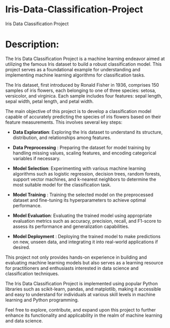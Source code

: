 # Iris-Data-Classification-Project
 Iris Data Classification Project

# Description:
The Iris Data Classification Project is a machine learning endeavor aimed at utilizing the famous Iris dataset to build a robust classification model. This project serves as a foundational example for understanding and implementing machine learning algorithms for classification tasks.

The Iris dataset, first introduced by Ronald Fisher in 1936, comprises 150 samples of iris flowers, each belonging to one of three species: setosa, versicolor, and virginica. Each sample includes four features: sepal length, sepal width, petal length, and petal width.

The main objective of this project is to develop a classification model capable of accurately predicting the species of iris flowers based on their feature measurements. This involves several key steps:

* **Data Exploration**: Exploring the Iris dataset to understand its structure, distribution, and relationships among features.

* **Data Preprocessing** : Preparing the dataset for model training by handling missing values, scaling features, and encoding categorical variables if necessary.

* **Model Selection**: Experimenting with various machine learning algorithms such as logistic regression, decision trees, random forests, support vector machines, and k-nearest neighbors to determine the most suitable model for the classification task.

* **Model Training** : Training the selected model on the preprocessed dataset and fine-tuning its hyperparameters to achieve optimal performance.

* **Model Evaluation**: Evaluating the trained model using appropriate evaluation metrics such as accuracy, precision, recall, and F1-score to assess its performance and generalization capabilities.

* **Model Deployment** : Deploying the trained model to make predictions on new, unseen data, and integrating it into real-world applications if desired.

This project not only provides hands-on experience in building and evaluating machine learning models but also serves as a learning resource for practitioners and enthusiasts interested in data science and classification techniques.

The Iris Data Classification Project is implemented using popular Python libraries such as scikit-learn, pandas, and matplotlib, making it accessible and easy to understand for individuals at various skill levels in machine learning and Python programming.

Feel free to explore, contribute, and expand upon this project to further enhance its functionality and applicability in the realm of machine learning and data science.
